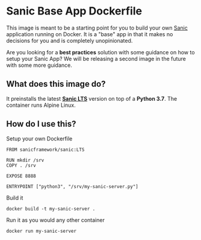 # Sanic Base App Dockerfile

This image is meant to be a starting point for you to build your own [Sanic](https://github.com/huge-success/sanic) application running on Docker. It is a "base" app in that it makes no decisions for you and is completely unopinionated.

Are you looking for a **best practices** solution with some guidance on how to setup your Sanic App? We will be releasing a second image in the future with some more guidance.

## What does this image do?

It preinstalls the latest [**Sanic LTS**](https://sanic.readthedocs.io/en/19.12.2/) version on top of a **Python 3.7**. The container runs Alpine Linux.

## How do I use this?

Setup your own Dockerfile

    FROM sanicframework/sanic:LTS

    RUN mkdir /srv
    COPY . /srv

    EXPOSE 8888

    ENTRYPOINT ["python3", "/srv/my-sanic-server.py"]

Build it

    docker build -t my-sanic-server .

Run it as you would any other container

    docker run my-sanic-server
